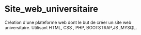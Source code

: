 # Site_web_universitaire
Création d'une plateforme web dont le but de créer un site web universitaire. Utilisant HTML, CSS , PHP, BOOTSTRAP,JS ,MYSQL.
